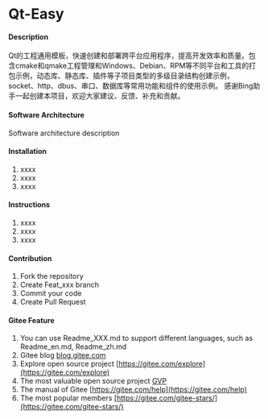 # Qt-Easy

#### Description
Qt的工程通用模板，快速创建和部署跨平台应用程序，提高开发效率和质量。包含cmake和qmake工程管理和Windows、Debian、RPM等不同平台和工具的打包示例，动态库、静态库、插件等子项目类型的多级目录结构创建示例，socket、http、dbus、串口、数据库等常用功能和组件的使用示例。
感谢Bing助手一起创建本项目，欢迎大家建议、反馈、补充和贡献。

#### Software Architecture
Software architecture description

#### Installation

1.  xxxx
2.  xxxx
3.  xxxx

#### Instructions

1.  xxxx
2.  xxxx
3.  xxxx

#### Contribution

1.  Fork the repository
2.  Create Feat_xxx branch
3.  Commit your code
4.  Create Pull Request


#### Gitee Feature

1.  You can use Readme\_XXX.md to support different languages, such as Readme\_en.md, Readme\_zh.md
2.  Gitee blog [blog.gitee.com](https://blog.gitee.com)
3.  Explore open source project [https://gitee.com/explore](https://gitee.com/explore)
4.  The most valuable open source project [GVP](https://gitee.com/gvp)
5.  The manual of Gitee [https://gitee.com/help](https://gitee.com/help)
6.  The most popular members  [https://gitee.com/gitee-stars/](https://gitee.com/gitee-stars/)
